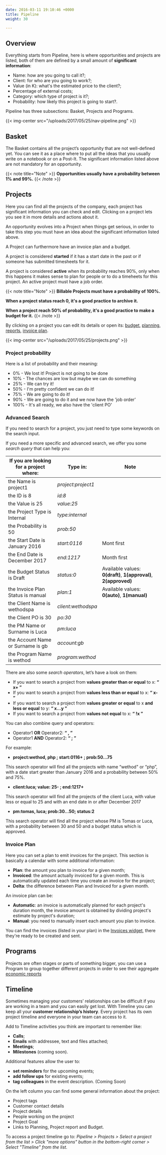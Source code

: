 ```yaml
---
date: 2016-03-11 19:10:46 +0000
title: Pipeline
weight: 30

---
```

## Overview

Everything starts from Pipeline, here is where opportunities and projects are listed, both of them are defined by a small amount of **significant information**:

* Name: how are you going to call it?;
* Client: for who are you going to work?;
* Value (in K): what's the estimated price to the client?;
* Percentage of external costs;
* Category: which type of project is it?;
* Probability: how likely this project is going to start?.

Pipeline has three subsections: Basket, Projects and Programs.

{{< img-center src="/uploads/2017/05/25/nav-pipeline.png" >}}

## Basket

The Basket contains all the project’s opportunity that are not well-defined yet. You can see it as a place where to put all the ideas that you usually write on a notebook or on a Post-It. The significant information listed above are not mandatory for an opportunity.

{{< note title="Note" >}}
**Opportunities usually have a probability between 1% and 99%.** {{< /note >}}

## Projects

Here you can find all the projects of the company, each project has significant information you can check and edit. Clicking on a project lets you see it in more details and actions about it.

An opportunity evolves into a Project when things get serious, in order to take this step you must have an idea about the significant information listed above.

A Project can furthermore have an invoice plan and a budget.

A project is considered **started** if it has a start date in the past or if someone has submitted timesheets for it.

A project is considered **active** when its probability reaches 90%, only when this happens it makes sense to plan for people or to do a timeheets for this project. An active project must have a job order.

{{< note title="Note" >}}
**Billable Projects must have a probability of 100%.**

**When a project status reach 0, it's a good practice to archive it.**

**When a project reach 50% of probability, it's a good practice to make a budget for it.**
{{< /note >}}

By clicking on a project you can edit its details or open its: [budget](/budget/index/ "budget"), [planning](/planning/index/), [reports](/reports/index/), [invoice plan](/pipeline/index/#invoice-plan).

{{< img-center src="/uploads/2017/05/25/projects.png" >}}

### Project probability

Here is a list of probability and their meaning:

* 0% - We lost it! Project is not going to be done
* 10% - The chances are low but maybe we can do something
* 25% - We can try it!
* 50% - I'm pretty confident we can do it!
* 75% - We are going to do it!
* 90% - We are going to do it and we now have the 'job order'
* 100% - It's all ready, we also have the 'client PO'

### Advanced Search

If you need to search for a project, you just need to type some keywords on the search input.

If you need a more specific and advanced search, we offer you some _search query_ that can help you:

<table> <thead> <tr> <th>If you are looking for a project where:</th> <th>Type in:</th> <th>Note</th> </tr> </thead> <tbody> <tr> <td>the Name is project1</td> <td><i>project:project1</i></td> <td></td> </tr> <tr> <td>the ID is 8</td> <td><i>id:8</i></td> <td></td> </tr> <tr> <td>the Value is 25</td> <td><i>value:25</i></td> <td></td> </tr> <tr> <td>the Project Type is Internal</td> <td><i>type:internal</i></td> <td></td> </tr> <tr> <td>the Probability is 50</td> <td><i>prob:50</i></td> <td></td> </tr> <tr> <td>the Start Date is January 2016</td> <td><i>start:0116</i></td> <td>Mont first</td> </tr> <tr> <td>the End Date is December 2017</td> <td><i>end:1217</i></td> <td>Month first</td> </tr> <tr> <td>the Budget Status is Draft</td> <td><i>status:0</i></td> <td>Available values: <b>0(draft)</b>, <b>1(approval)</b>, <b>2(approved)</b></td> </tr> <tr> <td>the Invoice Plan Status is manual</td> <td><i>plan:1</i></td> <td>Available values: <b>0(auto)</b>, <b>1(manual)</b></td> </tr> <tr> <td>the Client Name is wethodspa</td> <td><i>client:wethodspa</i></td> <td></td> </tr> <tr> <td>the Client PO is 30</td> <td><i>po:30</i></td> <td></td> </tr> <tr> <td>the PM Name or Surname is Luca</td> <td><i>pm:luca</i></td> <td></td> </tr> <tr> <td>the Account Name or Surname is gb</td> <td><i>account:gb</i></td> <td></td> </tr> <tr> <td>the Program Name is wethod</td> <td><i>program:wethod</i></td> <td></td> </tr> </tbody> </table>

There are also some _search operators_, let’s have a look on them:

* If you want to search a project from **values greater than or equal** to x:    **“ x+ ”**
* If you want to search a project from **values less than or equal** to x:    **“ x- ”**
* If you want to search a project from **values greater or equal** to x **and less or equal** to y:  **“ x…y ”**
* If you want to search a project from **values not equal** to x: **“ !x ”**

You can also combine query and operators:

* Operator1 **OR** Operator2:   **“ , ”**
* Operator1 **AND** Operator2:   **“ ; ”**

For example:

* **project:wethod, php ; start:0116+ ; prob:50…75**

This search operator will find all the projects with name “wethod" or “php”, with a date start greater than January 2016 and a probability between 50% and 75%.

* **client:luca; value: 25- ; end:1217+**

This search operator will find all the projects of the client Luca, with value less or equal to 25 and with an end date in or after December 2017

* **pm:tomas, luca; prob:30…50; status:2**

This search operator will find all the project whose PM is Tomas or Luca, with a probability between 30 and 50 and a budget status which is approved.

### Invoice Plan

Here you can set a plan to emit invoices for the project. This section is basically a calendar with some additional information:

* **Plan**: the amount you plan to invoice for a given month;
* **Invoiced**: the amount actually invoiced for a given month. This is automatically updated each time you create an invoice for the project;
* **Delta**: the difference between Plan and Invoiced for a given month.

An invoice plan can be:

* **Automatic**: an invoice is automatically planned for each project's duration month, the invoice amount is obtained by dividing project's estimate by project's duration;
* **Manual**: you need to manually insert each amount you plan to invoice.

You can find the invoices (listed in your plan) in the [Invoices widget](/dashboard/index/#invoices), there they're ready to be created and sent.

## Programs

Projects are often stages or parts of something bigger, you can use a Program to group together different projects in order to see their aggregate [economic reports](/reports/index/#economics)

## Timeline

Sometimes managing your customers’ relationships can be difficult if you are working in a team and you can easily get lost. With Timeline you can keep all your **customer relationship’s history**. Every project has its own project timeline and everyone in your team can access to it.

Add to Timeline activities you think are important to remember like:

* **Calls**;
* **Emails** with addressee, text and files attached;
* **Meetings**;
* **Milestones** (coming soon).


Additional features allow the user to:

* **set reminders** for the upcoming events;
* **add follow ups** for existing events; 
* **tag colleagues** in the event description. (Coming Soon)


On the left column you can find some general information about the project:

* Project tags
* Customer contact details
* Project details
* People working on the project
* Project Goal
* Links to Planning, Project report and Budget.


To access a project timeline go to:
_Pipeline > Projects > Select a project from the list > Click "more options" button in the bottom-right corner > Select "Timeline" from the list._